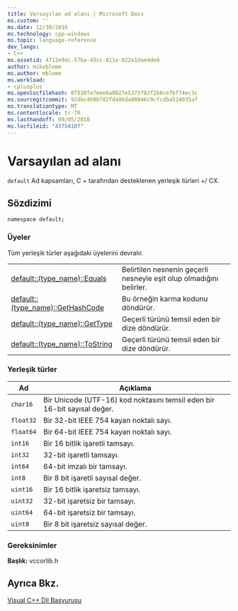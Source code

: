 ```yaml
---
title: Varsayılan ad alanı | Microsoft Docs
ms.custom: ''
ms.date: 12/30/2016
ms.technology: cpp-windows
ms.topic: language-reference
dev_langs:
- C++
ms.assetid: 4712e9dc-57ba-43cc-811e-022e1dae4de8
author: mikeblome
ms.author: mblome
ms.workload:
- cplusplus
ms.openlocfilehash: 87510fe7eee6a8027e5375f82f2b6ce7bf74ec3c
ms.sourcegitcommit: 92dbc4b9bf82fda96da80846c9cfcdba524035af
ms.translationtype: MT
ms.contentlocale: tr-TR
ms.lasthandoff: 09/05/2018
ms.locfileid: "43754107"
---
```

# <a name="default-namespace"></a>Varsayılan ad alanı
`default` Ad kapsamları, C + tarafından desteklenen yerleşik türleri +/ CX.  
  
## <a name="syntax"></a>Sözdizimi  
  
```  
namespace default;  
```  
  
### <a name="members"></a>Üyeler  
 Tüm yerleşik türler aşağıdaki üyelerini devralır.  
  
|||  
|-|-|  
|[default::(type_name)::Equals](../cppcx/default-type-name-equals-method.md)|Belirtilen nesnenin geçerli nesneyle eşit olup olmadığını belirler.|  
|[default::(type_name)::GetHashCode](../cppcx/default-type-name-gethashcode-method.md)|Bu örneğin karma kodunu döndürür.|  
|[default::(type_name)::GetType](../cppcx/default-type-name-gettype-method.md)|Geçerli türünü temsil eden bir dize döndürür.|  
|[default::(type_name)::ToString](../cppcx/default-type-name-tostring-method.md)|Geçerli türünü temsil eden bir dize döndürür.|  
  
### <a name="built-in-types"></a>Yerleşik türler  
  
|Ad|Açıklama|  
|----------|-----------------|  
|`char16`|Bir Unicode (UTF-16) kod noktasını temsil eden bir 16-bit sayısal değer.|  
|`float32`|Bir 32-bit IEEE 754 kayan noktalı sayı.|  
|`float64`|Bir 64-bit IEEE 754 kayan noktalı sayı.|  
|`int16`|Bir 16 bitlik işaretli tamsayı.|  
|`int32`|32-bit işaretli tamsayı.|  
|`int64`|64-bit imzalı bir tamsayı.|  
|`int8`|Bir 8 bit işaretli sayısal değer.|  
|`uint16`|Bir 16 bitlik işaretsiz tamsayı.|  
|`uint32`|32-bit işaretsiz bir tamsayı.|  
|`uint64`|64-bit işaretsiz bir tamsayı.|  
|`uint8`|Bir 8 bit işaretsiz sayısal değer.|  
  
### <a name="requirements"></a>Gereksinimler  
 **Başlık:** vccorlib.h  
  
## <a name="see-also"></a>Ayrıca Bkz.  
 [Visual C++ Dil Başvurusu](../cppcx/visual-c-language-reference-c-cx.md)